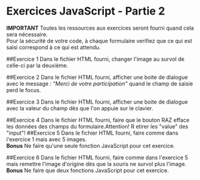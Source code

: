 # Exercices JavaScript - Partie 2

**IMPORTANT**
Toutes les ressources aux exercices seront fourni quand cela sera nécessaire.  
Pour la sécurité de votre code, à chaque formulaire verifiez que ce qui est saisi correspond à ce qui est attendu.

##Exercice 1
Dans le fichier HTML fourni, changer l'image au survol de celle-ci par la deuxième.

##Exercice 2
Dans le fichier HTML fourni, afficher une boite de dialogue avec le message : *"Merci de votre participation"* quand le champ de saisie perd le focus.

##Exercice 3
Dans le fichier HTML fourni, afficher une boite de dialogue avec la valeur du champ dès que l'on appuie sur le clavier.

##Exercice 4
Dans le fichier HTML fourni, faire que le bouton RAZ efface les données des champs du formulaire.Attention! R
etirer les "value" des "input"!
##Exercice 5
Dans le fichier HTML fourni, faire comme dans l'exercice 1 mais avec 5 images.  
**Bonus** Ne faire qu'une seule fonction JavaScript pour cet exercice.

##Exercice 6
Dans le fichier HTML fourni, faire comme dans l'exercice 5 mais remettre l'image d'origine dès que la souris ne survol plus l'image.  
**Bonus** Ne faire que deux fonctions JavaScript pour cet exercice.
